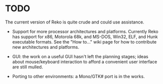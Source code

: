 # TODO

The current version of Reko is quite crude and could use assistance.

* Support for more processor architectures and platforms. Currently Reko
  has support for x86, Motorola 68k, and MS-DOS, Win32, ELF, and Hunk
  executable formats. See the "How to..." wiki page for how to contribute
  new architectures and platforms.

* GUI: the work on a useful GUI hasn't left the planning stages; ideas about
  mouse/keyboard interaction to afford a convenient user interface are still mulled.

* Porting to other environments: a Mono/GTK# port is in the works.
